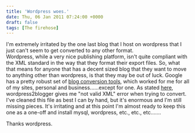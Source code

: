 ```yaml
---
title: 'Wordpress woes.'
date: Thu, 06 Jan 2011 07:24:00 +0000
draft: false
tags: [The firehose]
---
```


I'm extremely irritated by the one last blog that I host on wordpress that I just can't seem to get converted to any other format.  
Wordpress, while a very nice publishing platform, isn't quite compliant with the XML standard in the way that they format their export files. So, what that means for anyone that has a decent sized blog that they want to move to anything other than wordpress, is that they may be out of luck. Google has a pretty robust set of [blog conversion tools](http://code.google.com/p/google-blog-converters-appengine/), which worked for me for all of my sites, personal and business......except for one. As stated [here](http://code.google.com/p/google-blog-converters-appengine/issues/detail?id=45), wordpress2blogger gives me "not valid XML" error when trying to convert. I've cleaned this file as best I can by hand, but it's enormous and I'm still missing pieces. It's irritating and at this point I'm almost ready to keep this one as a one-off and install mysql, wordpress, etc., etc., etc.......  
  
Thanks wordpress.